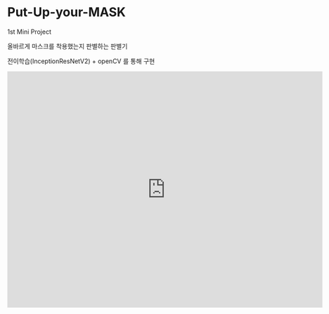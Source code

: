 # Put-Up-your-MASK

1st Mini Project

올바르게 마스크를 착용했는지 판별하는 판별기

전이학습(InceptionResNetV2) + openCV 를 통해 구현

<iframe width="717" height="538" src="https://www.youtube.com/embed/wg2FaAc-0k4" title="YouTube video player" frameborder="0" allow="accelerometer; autoplay; clipboard-write; encrypted-media; gyroscope; picture-in-picture" allowfullscreen></iframe>

